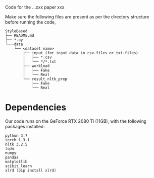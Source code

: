 Code for the ...xxx paper xxx


Make sure the following files are present as per the directory structure before running the code,
```
StyleBased
├── README.md
├── *.py
└───data
    └── <dataset name> 
        ├── input (for input data in csv-files or txt-files)
        │   ├── *.csv
        │   └── */*.txt
        ├── workload
        │   ├── Fake
        │   └── Real
        └── result_nltk_prep
            ├── Fake
            └── Real

```


# Dependencies

Our code runs on the GeForce RTX 2080 Ti (11GB), with the following packages installed:
```
python 3.7
torch 1.3.1
nltk 3.2.5
tqdm
numpy
pandas
matplotlib
scikit_learn
xlrd (pip install xlrd)
```


